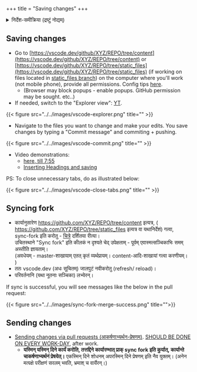 +++
title = "Saving changes"
+++
<details><summary>निर्देश-समीक्रिया (द्रष्टुं नोद्यम्)</summary>

- अधः _XYZ_ इति यद् अस्ति, तस्य स्थाने स्वीयं github-नाम प्रयुङ्क्ताम्। (Below, replace _'XYZ'_ with your github username.)
  - अथवैतत् प्रयुज्यतां यन्त्रम्: <input id="input_githubUserId" value="XYZ"></input><input id="input_repo" value="REPO"></input><button id="transformId" onclick="handleTransformIdBtnClick();">पाठम् परिवर्तय!!</button>
- Back to [Git workflow](/groups/dyuganga/projects/text/git-workflow/?githubUserId=XYZ&repo=REPO)
</details>

## Saving changes
- Go to [https://vscode.dev/github/XYZ/REPO/tree/content](https://vscode.dev/github/XYZ/REPO/tree/content) or [https://vscode.dev/github/XYZ/REPO/tree/static_files](https://vscode.dev/github/XYZ/REPO/tree/static_files) (if working on files located in [static_files branch](https://github.com/XYZ/REPO/tree/static_files)) on the computer where you'll work (not mobile phone), provide all permissions. Config tips [here](vscode).
  - (Browser may block popups - enable popups. GitHub permission may be sought. etc..)
- If needed, switch to the "Explorer view": [YT](https://youtu.be/6n22TxXi_yQ?t=558).

{{< figure src="../../images/vscode-explorer.png" title="" >}}

- Navigate to the files you want to change and make your edits. You save changes by typing a "Commit message" and commiting + pushing.

{{< figure src="../../images/vscode-commit.png" title="" >}}
- Video demonstrations:
  - [here, till 7:55](https://youtu.be/yKLyfqL0A4M?t=462)
  - [Inserting Headings and saving](https://www.youtube.com/watch?v=BlOavkB2ooU)

PS: To close unnecessary tabs, do as illustrated below:

{{< figure src="../../images/vscode-close-tabs.png" title="" >}}

## Syncing fork
- कार्यानुसारेण https://github.com/XYZ/REPO/tree/content इत्यत्र, ( https://github.com/XYZ/REPO/tree/static_files इत्यत्र वा यथानिर्देशं)  गत्वा,  
  sync-fork इति करोतु - [चित्रे](https://youtu.be/yKLyfqL0A4M?t=462) दर्शितया रीत्या।  
  उचितस्थाने "Sync fork" इति कीलकं न दृश्यते चेद् उपेक्षताम् - पूर्वम् एवास्मत्सञ्चिकाभिः समम् अस्तीति ज्ञायताम्।  
  (अवधेयम् - master-शाखायाम् एतत् कृतं व्यर्थप्रायम्। content-आदि-शाखायां गत्वा करणीयम्। )
- ततः vscode.dev (अधः सूचितम्) जालपुटं नवीकरोतु (refresh/ reload)।
- परिवर्तनानि (यथा नूतनाः सञ्चिका) लभ्येरन्।

If sync is successful, you will see messages like the below in the pull request:

{{< figure src="../../images/sync-fork-merge-success.png" title="">}}

## Sending changes
- [Sending changes via pull requests (आकर्षणाभ्यर्थन-प्रेषणम्)](../4_sending-pull-request?githubUserId=XYZ&repo=REPO). <u>SHOULD BE DONE ON EVERY WORK-DAY</u>, after work.
  - **यस्मिन् यस्मिन् दिने कार्यं करोति, तत्तद्दिने कार्यारम्भात् प्राक् sync fork इति कुर्यात्, कार्यान्ते चाकर्षणाभ्यर्थनं प्रेषयेत्।** एकस्मिन् दिने शोधनम् अपरस्मिन् दिने प्रेषणम् इति नैव युक्तम्। (अनेन मत्पक्षे परीक्षणं सरलम् भवति, भ्रमाश् च वार्येरन्।)


<script src="../../contribution-page-customizer.js"></script>


